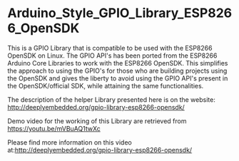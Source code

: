 # Arduino_Style_GPIO_Library_ESP8266_OpenSDK

This is a GPIO Library that is compatible to be used with the ESP8266 OpenSDK on Linux. The GPIO API's has been ported from the ESP8266 Arduino Core Libraries to work with the ESP8266 OpenSDK. This simplifies the approach to using the GPIO's for those who are building projects using the OpenSDK and gives the liberty to avoid using the GPIO API's present in the OpenSDK/official SDK, while attaining the same functionalities.

The description of the helper Library presented here is on the website: http://deeplyembedded.org/gpio-library-esp8266-opensdk/

Demo video for the working of this Library are retrieved from https://youtu.be/mVBuAQ1twXc

Please find more information on this video at:http://deeplyembedded.org/gpio-library-esp8266-opensdk/

